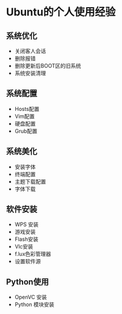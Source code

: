 # Ubuntu的个人使用经验

## 系统优化
  * 关闭客人会话
  * 删除报错
  * 删除更新后BOOT区的旧系统
  * 系统安装清理
  
## 系统配置
  * Hosts配置
  * Vim配置
  * 硬盘配置
  * Grub配置
  
## 系统美化
  * 安装字体
  * 终端配置
  * 主题下载配置
  * 字体下载
  
## 软件安装
  * WPS 安装
  * 游戏安装
  * Flash安装
  * Vlc安装
  * f.lux色彩管理器
  * 设置软件源
  
## Python使用
  * OpenVC 安装
  * Python 模块安装
  

